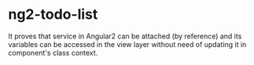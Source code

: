 # ng2-todo-list

It proves that service in Angular2 can be attached (by reference)
and its variables can be accessed in the view layer without
need of updating it in component's class context.

